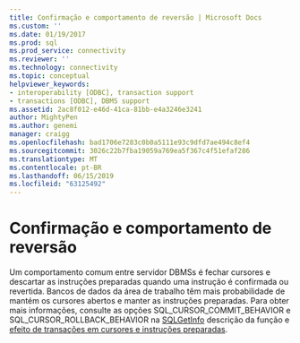 ```yaml
---
title: Confirmação e comportamento de reversão | Microsoft Docs
ms.custom: ''
ms.date: 01/19/2017
ms.prod: sql
ms.prod_service: connectivity
ms.reviewer: ''
ms.technology: connectivity
ms.topic: conceptual
helpviewer_keywords:
- interoperability [ODBC], transaction support
- transactions [ODBC], DBMS support
ms.assetid: 2ac8f012-e46d-41ca-81bb-e4a3246e3241
author: MightyPen
ms.author: genemi
manager: craigg
ms.openlocfilehash: bad1706e7283c0b0a5111e93c9dfd7ae494c8ef4
ms.sourcegitcommit: 3026c22b7fba19059a769ea5f367c4f51efaf286
ms.translationtype: MT
ms.contentlocale: pt-BR
ms.lasthandoff: 06/15/2019
ms.locfileid: "63125492"
---
```

# <a name="commit-and-rollback-behavior"></a>Confirmação e comportamento de reversão
Um comportamento comum entre servidor DBMSs é fechar cursores e descartar as instruções preparadas quando uma instrução é confirmada ou revertida. Bancos de dados da área de trabalho têm mais probabilidade de mantém os cursores abertos e manter as instruções preparadas. Para obter mais informações, consulte as opções SQL_CURSOR_COMMIT_BEHAVIOR e SQL_CURSOR_ROLLBACK_BEHAVIOR na [SQLGetInfo](../../../odbc/reference/syntax/sqlgetinfo-function.md) descrição da função e [efeito de transações em cursores e instruções preparadas](../../../odbc/reference/develop-app/effect-of-transactions-on-cursors-and-prepared-statements.md).

